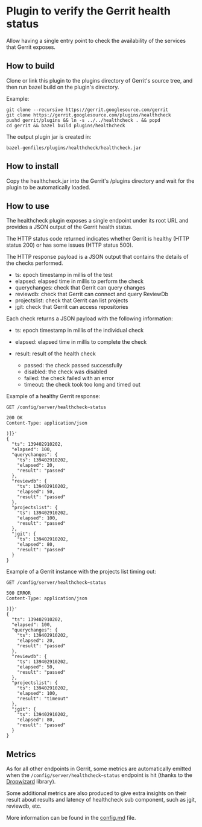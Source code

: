 # Plugin to verify the Gerrit health status

Allow having a single entry point to check the availability
of the services that Gerrit exposes.

## How to build

Clone or link this plugin to the plugins directory of Gerrit's source tree, and then run bazel build on the plugin's directory.

Example:

```
git clone --recursive https://gerrit.googlesource.com/gerrit
git clone https://gerrit.googlesource.com/plugins/healthcheck
pushd gerrit/plugins && ln -s ../../healthcheck . && popd
cd gerrit && bazel build plugins/healthcheck
```

The output plugin jar is created in:

```
bazel-genfiles/plugins/healthcheck/healthcheck.jar
```

## How to install

Copy the healthcheck.jar into the Gerrit's /plugins directory and wait for the plugin to be automatically loaded.

## How to use

The healthcheck plugin exposes a single endpoint under its root URL and provides a JSON output of the
Gerrit health status.

The HTTP status code returned indicates whether Gerrit is healthy (HTTP status 200) or has some issues (HTTP status 500).

The HTTP response payload is a JSON output that contains the details of the checks performed.

- ts: epoch timestamp in millis of the test
- elapsed: elapsed time in millis to perform the check
- querychanges: check that Gerrit can query changes
- reviewdb: check that Gerrit can connect and query ReviewDb
- projectslist: check that Gerrit can list projects
- jgit: check that Gerrit can access repositories

Each check returns a JSON payload with the following information:

- ts: epoch timestamp in millis of the individual check
- elapsed: elapsed time in millis to complete the check
- result: result of the health check

  - passed: the check passed successfully
  - disabled: the check was disabled
  - failed: the check failed with an error
  - timeout: the check took too long and timed out

Example of a healthy Gerrit response:

```
GET /config/server/healthcheck~status

200 OK
Content-Type: application/json

)]}'
{
  "ts": 139402910202,
  "elapsed": 100,
  "querychanges": {
    "ts": 139402910202,
    "elapsed": 20,
    "result": "passed"
  },
  "reviewdb": {
    "ts": 139402910202,
    "elapsed": 50,
    "result": "passed"
  },
  "projectslist": {
    "ts": 139402910202,
    "elapsed": 100,
    "result": "passed"
  },
  "jgit": {
    "ts": 139402910202,
    "elapsed": 80,
    "result": "passed"
  }
}
```

Example of a Gerrit instance with the projects list timing out:

```
GET /config/server/healthcheck~status

500 ERROR
Content-Type: application/json

)]}'
{
  "ts": 139402910202,
  "elapsed": 100,
  "querychanges": {
    "ts": 139402910202,
    "elapsed": 20,
    "result": "passed"
  },
  "reviewdb": {
    "ts": 139402910202,
    "elapsed": 50,
    "result": "passed"
  },
  "projectslist": {
    "ts": 139402910202,
    "elapsed": 100,
    "result": "timeout"
  },
  "jgit": {
    "ts": 139402910202,
    "elapsed": 80,
    "result": "passed"
  }
}
```

## Metrics

As for all other endpoints in Gerrit, some metrics are automatically emitted when the  `/config/server/healthcheck~status`
endpoint is hit (thanks to the [Dropwizard](https://metrics.dropwizard.io/3.1.0/manual/core/) library).

Some additional metrics are also produced to give extra insights on their result about results and latency of healthcheck
sub component, such as jgit, reviewdb, etc.

More information can be found in the [config.md](resources/Documentation/config.md) file.
